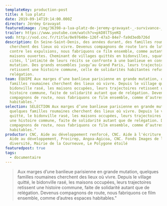 ```yaml
---
templateKey: production-post
title: A lua platz
date: 2019-09-14T19:14:00.000Z
director: Jérémy Gravayat
featuredimage: /img/36398-a-lua-platz-de-jeremy-gravayat-_-survivance-_3_.jpg
trailer: https://www.youtube.com/watch?v=pkD8lTSyeKQ
vod: http://vod.cnc.fr/title/0e97640e-126f-47a3-84e7-fa9d3edb726d
description: En Seine-Saint-Denis, des années durant, des familles roumaines
  cherchent des lieux où vivre. Devenus compagnons de route lors de luttes
  contre les expulsions, nous fabriquons ce film ensemble, comme autant de
  maisons ouvertes. Cheminant de villages quittés en bidonvilles, squats et
  cités, l’intimité de leurs récits se confronte à une banlieue en constante
  mutation. Des grands ensembles jusqu’au Grand Paris, leurs trajectoires
  retissent une histoire commune, celle de solidarités habitantes refusant la
  relégation.
team: ÉQUIPE Aux marges d’une banlieue parisienne en grande mutation, quelques
  familles roumaines cherchent des lieux où vivre. Depuis le village quitté, le
  bidonville rasé, les maisons occupées, leurs trajectoires retissent une
  histoire commune, faite de solidarité autant que de relégation. Devenus
  compagnons de route, nous fabriquons ce film ensemble, comme d’autres espaces
  habitables."
selection: SELECTION Aux marges d’une banlieue parisienne en grande mutation,
  quelques familles roumaines cherchent des lieux où vivre. Depuis le village
  quitté, le bidonville rasé, les maisons occupées, leurs trajectoires retissent
  une histoire commune, faite de solidarité autant que de relégation. Devenus
  compagnons de route, nous fabriquons ce film ensemble, comme d’autres espaces
  habitables."
productor: CNC. Aide au développement renforcé, CNC. Aide à l'écriture, CNC.
  Aide au développement, Procirep, Angoa-Agicoa, CNC. Fonds Images de la
  diversité, Mairie de la Courneuve, Le Polygone étoilé
featuredpost: true
tags:
  - documentaire
---
```

> Aux marges d’une banlieue parisienne en grande mutation, quelques familles roumaines cherchent des lieux où vivre. Depuis le village quitté, le bidonville rasé, les maisons occupées, leurs trajectoires retissent une histoire commune, faite de solidarité autant que de relégation. Devenus compagnons de route, nous fabriquons ce film ensemble, comme d’autres espaces habitables."